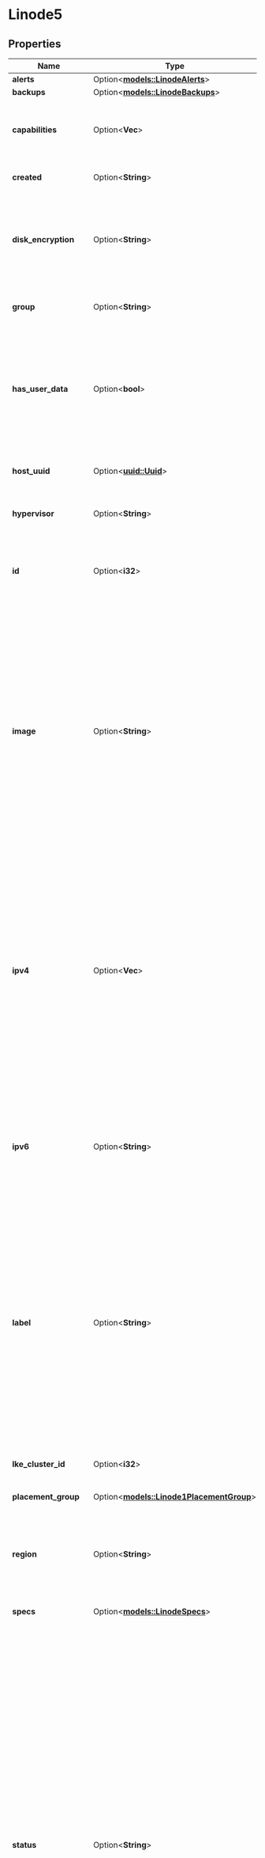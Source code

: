 # Linode5

## Properties

Name | Type | Description | Notes
------------ | ------------- | ------------- | -------------
**alerts** | Option<[**models::LinodeAlerts**](Linode_alerts.md)> |  | [optional]
**backups** | Option<[**models::LinodeBackups**](Linode_backups.md)> |  | [optional]
**capabilities** | Option<**Vec<String>**> | __Limited availability__, __Read-only__ A list of capabilities this compute instance supports. | [optional][readonly]
**created** | Option<**String**> | __Read-only__ When this Linode was created. | [optional][readonly]
**disk_encryption** | Option<**String**> | __Limited availability__, __Read-only__ Indicates the local disk encryption setting for this Linode. If the Linode is part of an LKE cluster, the value is `null`. | [optional][readonly][default to enabled]
**group** | Option<**String**> | __Deprecated__, __Filterable__ The group label for this Linode. | [optional]
**has_user_data** | Option<**bool**> | __Read-only__ Whether this compute instance was provisioned with `user_data` provided via the Metadata service. See the [Create a Linode](https://techdocs.akamai.com/linode-api/reference/post-linode-instance) description for more information on Metadata. | [optional][readonly]
**host_uuid** | Option<[**uuid::Uuid**](uuid::Uuid.md)> | __Read-only__ The Linode's host machine, as a UUID. | [optional][readonly]
**hypervisor** | Option<**String**> | __Read-only__ The virtualization software powering this Linode. | [optional][readonly]
**id** | Option<**i32**> | __Filterable__, __Read-only__ This Linode's ID which must be provided for all operations impacting this Linode. | [optional][readonly]
**image** | Option<**String**> | An Image ID to deploy the Linode Disk from.  Run the [List images](https://techdocs.akamai.com/linode-api/reference/get-images) operation with authentication to view all available Images. Official Linode Images start with `linode/`, while your Account's Images start with `private/`. Creating a disk from a Private Image requires `read_only` or `read_write` permissions for that Image. Run the [Update a user's grants](https://techdocs.akamai.com/linode-api/reference/put-user-grants) operation to adjust permissions for an Account Image. | [optional]
**ipv4** | Option<**Vec<String>**> | __Filterable__, __Read-only__ This Linode's IPv4 Addresses. Each Linode is assigned a single public IPv4 address upon creation, and may get a single private IPv4 address if needed. You may need to [Open a support ticket](https://techdocs.akamai.com/linode-api/reference/post-ticket) to get additional IPv4 addresses.  IPv4 addresses may be reassigned between your Linodes, or shared with other Linodes. See the [networking](https://techdocs.akamai.com/linode-api/reference/post-firewalls) operations for details. | [optional][readonly]
**ipv6** | Option<**String**> | __Read-only__ This Linode's IPv6 SLAAC address. This address is specific to a Linode, and may not be shared. If the Linode has not been assigned an IPv6 address, the return value will be `null`. | [optional][readonly]
**label** | Option<**String**> | __Filterable__ Provides a name for the Linode. If not provided, the API generates one for it.  Linode labels have the following constraints:  - It needs to begin and end with an alphanumeric character. - It can only consist of alphanumeric characters, hyphens (`-`), underscores (`_`) or periods (`.`). - Cannot have two hyphens (`--`), underscores (`__`) or periods (`..`) in a row. | [optional]
**lke_cluster_id** | Option<**i32**> | __Read-only__ The ID of the Kubernetes cluster if the Linode is part of cluster. | [optional][readonly]
**placement_group** | Option<[**models::Linode1PlacementGroup**](Linode_1_placement_group.md)> |  | [optional]
**region** | Option<**String**> | __Filterable__, __Read-only__ The [region](https://techdocs.akamai.com/linode-api/reference/get-regions) where the Linode deployed. A Linode's region can only be changed by initiating a [cross data center migration](https://techdocs.akamai.com/linode-api/reference/post-migrate-linode-instance). | [optional][readonly]
**specs** | Option<[**models::LinodeSpecs**](Linode_specs.md)> |  | [optional]
**status** | Option<**String**> | __Read-only__ A brief description of this Linode's current state. This field may change without direct action from you. For example, when a compute instance goes into maintenance mode, its status is `stopped`. Status is generally self-explanatory, based on its name.  - `busy` indicates you've assigned the compute instance to a [placement group](https://techdocs.akamai.com/cloud-computing/docs/work-with-placement-groups), but the compute instance is currently booting. Once the boot completes, the API completes the assignment and updates the compute instance's `status` accordingly. - `provisioning` indicates that the API is applying operating system or Marketplace applications on the compute instance. - `billing_suspension` indicates that payment is past due on the compute instance, so we've suspended its use. | [optional][readonly]
**tags** | Option<**Vec<String>**> | __Filterable__ Tags to help you organize your content. | [optional]
**r#type** | Option<**String**> | __Read-only__ This is the [Linode type](https://techdocs.akamai.com/linode-api/reference/get-linode-types) that this Linode was deployed with. To change a Linode's type, use [Resize a Linode](https://techdocs.akamai.com/linode-api/reference/post-resize-linode-instance). | [optional][readonly]
**updated** | Option<**String**> | __Read-only__ When this Linode was last updated. | [optional][readonly]
**watchdog_enabled** | Option<**bool**> | The watchdog, named Lassie, is a Shutdown Watchdog that monitors your Linode and reboots it if it powers off unexpectedly. It works by issuing a boot job when your Linode powers off without a shutdown job being responsible. To prevent a loop, Lassie gives up if there have been more than 5 boot jobs issued within 15 minutes. | [optional]

[[Back to Model list]](../README.md#documentation-for-models) [[Back to API list]](../README.md#documentation-for-api-endpoints) [[Back to README]](../README.md)


